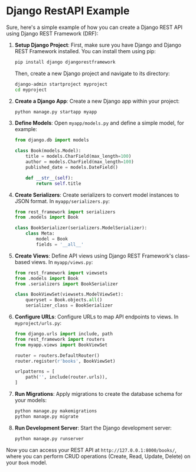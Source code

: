 # Django RestAPI Example

Sure, here's a simple example of how you can create a Django REST API using Django REST Framework (DRF):

1. **Setup Django Project**:
   First, make sure you have Django and Django REST Framework installed. You can install them using pip:

   ```bash
   pip install django djangorestframework
   ```

   Then, create a new Django project and navigate to its directory:

   ```bash
   django-admin startproject myproject
   cd myproject
   ```

2. **Create a Django App**:
   Create a new Django app within your project:

   ```bash
   python manage.py startapp myapp
   ```

3. **Define Models**:
   Open `myapp/models.py` and define a simple model, for example:

   ```python
   from django.db import models

   class Book(models.Model):
       title = models.CharField(max_length=100)
       author = models.CharField(max_length=100)
       published_date = models.DateField()

       def __str__(self):
           return self.title
   ```

4. **Create Serializers**:
   Create serializers to convert model instances to JSON format. In `myapp/serializers.py`:

   ```python
   from rest_framework import serializers
   from .models import Book

   class BookSerializer(serializers.ModelSerializer):
       class Meta:
           model = Book
           fields = '__all__'
   ```

5. **Create Views**:
   Define API views using Django REST Framework's class-based views. In `myapp/views.py`:

   ```python
   from rest_framework import viewsets
   from .models import Book
   from .serializers import BookSerializer

   class BookViewSet(viewsets.ModelViewSet):
       queryset = Book.objects.all()
       serializer_class = BookSerializer
   ```

6. **Configure URLs**:
   Configure URLs to map API endpoints to views. In `myproject/urls.py`:

   ```python
   from django.urls import include, path
   from rest_framework import routers
   from myapp.views import BookViewSet

   router = routers.DefaultRouter()
   router.register(r'books', BookViewSet)

   urlpatterns = [
       path('', include(router.urls)),
   ]
   ```

7. **Run Migrations**:
   Apply migrations to create the database schema for your models:

   ```bash
   python manage.py makemigrations
   python manage.py migrate
   ```

8. **Run Development Server**:
   Start the Django development server:

   ```bash
   python manage.py runserver
   ```

Now you can access your REST API at `http://127.0.0.1:8000/books/`, where you can perform CRUD operations (Create, Read, Update, Delete) on your `Book` model.